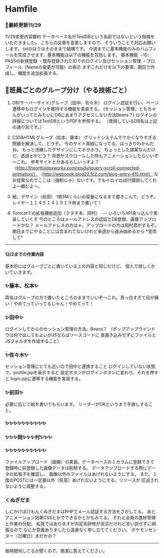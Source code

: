 # Hamfile

### 📅最終更新11/29
11/29変更内容要約
データベース名がTestDBという名前ではないという指摘をいただきました。
こちらの文章を変更しますので、そういうことで対応お願いします。
txtのほうはそのままで結構です。
今週までに基本機能のみのハムフィールを完成させます。基本機能は以下の機能を包括します。
基本機能
・ID、PASSの新規登録
・既存登録されたIDでのログイン及びセッション管理
・プロフィール（Nameの変更が可能）の表示
まずこれだけを以下の要項、期日で作成し、機能を追加拡張する。

## 🔴班員ごとのグループ分け（やる技術ごと）
1. DB(サーバーサイド)グループ（田中、佐々木）
ログイン認証を行い、ページ遷移中もログインを維持する機能を実装する。
(セッション管理、ともちゃんがいってたみたいにDBにあまりアクセスしない方法Beans？)
ログインの詳細についてはTestDBというPDFを参照する。
（使用しているDB名は上記の通り別です。）

2. CSS&HTMLグループ（松本、藤本）
グリッドシステムででかくなりすぎる問題を解決して、どうぞ。
今のサイト真緑になってる、はっきりわかんだね。
もっと洗練したデザインにしてホラホラ。
ちょっとした提案なんだけど、透過とかどう？
背景がスクロールした時もアニメーションしたらいいぞ～これ。
参考サイトとかあるらしいっすよ？
（http://theorthodoxworks.com/study/jquery-scroll-connected-animation/）
（http://weboook.blog22.fc2.com/blog-entry-415.html）
なお提案なのでここは（強制じゃ）ないです。でもイロイロ試行錯誤してくれよ～頼むよ～。

3. 絵、デザイン（前田）
1枚5Mくらいの容量になるまで書きこんで、どうぞ。
レイヤー１１４５１４１９１９枚まで書いて！

4. Tomcatでの拡張機能追加（クヌギ本、岡村）
--- いろいろAPI突っ込んで実装していくぞ
今のところはメールアドレスの認証とDB登録、画像アップロードかな？
メールアドレスの方は＊、アップロードの方は岡村君がするぞ。
期日までにやることには含まれてないけれど来週から進み始めるから
†覚悟して†

---

#### 12/2までの作業内容
基本的にはグループごとに書いている上の内容と同じだけど、
個人で詳しくかいていきます。

### ✨藤本、松本✨
両名はグループの方で書いたところのままでいいぞ～これ。真っ白すぎて目が痛い！やめてっていってるじゃん！やめてって！

### ✨田中✨
ログインしてからのセッション管理の方法。Beans？
（ポップアップウインドウは何で出してもよいがJSならばソースコードに
直書き込みせずにファイルとJSフォルダを作成すること）


### ✨佐々木✨
セッション管理にとても近いので田中と連携すること
ログインしていない状態で、profile.jspを表示すると
設定ボタンがログインボタンに変わり、それを押すと
login.jspに遷移する機能を実装する。


### ✨前田✨
必要に応じて絵を書いてもらいます。
リーダーがOKというまで手直しすること。
### ✨✨✨✨✨✨✨✨✨✨
### ✨✨✨岡✨✨✨村✨✨✨
### ✨✨✨✨✨✨✨✨✨✨
ファイルアップロード（画像）の実装。データベースの１カラムに登録できて
登録時に前登録した画像データは削除する。
データアップロードする際にデータの拡張子を確認し、
画像以外のファイルはあげれないようにする。
また、１度のPOSTには一定量以外（任意）あげれないようにする、リソースが
圧迫されないように調整する。

### くぬぎだま
しにかけぽけもんくぬぎだまはPHPでメール認証する方法をさがしてる。
あとアニメーション効果CSSとかでできるかとかもみてる。
それと全員の進捗管理と作業の分配。
私見ではありますが内定先研修が泥沼だけれど言い訳せずに頑張るので
なにか意義ありましたら遠慮なく申し立ててください。
ポケモンセンター（日曜日）まだかの？

---




毎時間何してるか聞くので、簡潔に答えてください。


